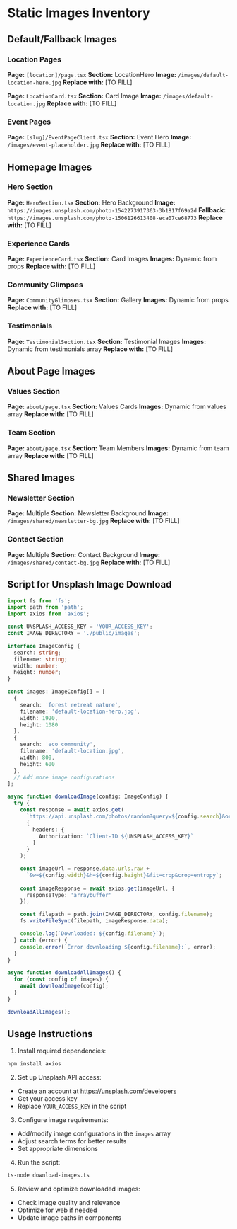 # Static Images Inventory

## Default/Fallback Images

### Location Pages
**Page:** `[location]/page.tsx`
**Section:** LocationHero
**Image:** `/images/default-location-hero.jpg`
**Replace with:** [TO FILL]

**Page:** `LocationCard.tsx`
**Section:** Card Image
**Image:** `/images/default-location.jpg`
**Replace with:** [TO FILL]

### Event Pages
**Page:** `[slug]/EventPageClient.tsx`
**Section:** Event Hero
**Image:** `/images/event-placeholder.jpg`
**Replace with:** [TO FILL]

## Homepage Images

### Hero Section
**Page:** `HeroSection.tsx`
**Section:** Hero Background
**Image:** `https://images.unsplash.com/photo-1542273917363-3b1817f69a2d`
**Fallback:** `https://images.unsplash.com/photo-1506126613408-eca07ce68773`
**Replace with:** [TO FILL]

### Experience Cards
**Page:** `ExperienceCard.tsx`
**Section:** Card Images
**Images:** Dynamic from props
**Replace with:** [TO FILL]

### Community Glimpses
**Page:** `CommunityGlimpses.tsx`
**Section:** Gallery
**Images:** Dynamic from props
**Replace with:** [TO FILL]

### Testimonials
**Page:** `TestimonialSection.tsx`
**Section:** Testimonial Images
**Images:** Dynamic from testimonials array
**Replace with:** [TO FILL]

## About Page Images

### Values Section
**Page:** `about/page.tsx`
**Section:** Values Cards
**Images:** Dynamic from values array
**Replace with:** [TO FILL]

### Team Section
**Page:** `about/page.tsx`
**Section:** Team Members
**Images:** Dynamic from team array
**Replace with:** [TO FILL]

## Shared Images

### Newsletter Section
**Page:** Multiple
**Section:** Newsletter Background
**Image:** `/images/shared/newsletter-bg.jpg`
**Replace with:** [TO FILL]

### Contact Section
**Page:** Multiple
**Section:** Contact Background
**Image:** `/images/shared/contact-bg.jpg`
**Replace with:** [TO FILL]

## Script for Unsplash Image Download

```typescript
import fs from 'fs';
import path from 'path';
import axios from 'axios';

const UNSPLASH_ACCESS_KEY = 'YOUR_ACCESS_KEY';
const IMAGE_DIRECTORY = './public/images';

interface ImageConfig {
  search: string;
  filename: string;
  width: number;
  height: number;
}

const images: ImageConfig[] = [
  {
    search: 'forest retreat nature',
    filename: 'default-location-hero.jpg',
    width: 1920,
    height: 1080
  },
  {
    search: 'eco community',
    filename: 'default-location.jpg',
    width: 800,
    height: 600
  },
  // Add more image configurations
];

async function downloadImage(config: ImageConfig) {
  try {
    const response = await axios.get(
      `https://api.unsplash.com/photos/random?query=${config.search}&orientation=landscape`,
      {
        headers: {
          Authorization: `Client-ID ${UNSPLASH_ACCESS_KEY}`
        }
      }
    );

    const imageUrl = response.data.urls.raw + 
      `&w=${config.width}&h=${config.height}&fit=crop&crop=entropy`;
    
    const imageResponse = await axios.get(imageUrl, {
      responseType: 'arraybuffer'
    });

    const filepath = path.join(IMAGE_DIRECTORY, config.filename);
    fs.writeFileSync(filepath, imageResponse.data);

    console.log(`Downloaded: ${config.filename}`);
  } catch (error) {
    console.error(`Error downloading ${config.filename}:`, error);
  }
}

async function downloadAllImages() {
  for (const config of images) {
    await downloadImage(config);
  }
}

downloadAllImages();
```

## Usage Instructions

1. Install required dependencies:
```bash
npm install axios
```

2. Set up Unsplash API access:
- Create an account at https://unsplash.com/developers
- Get your access key
- Replace `YOUR_ACCESS_KEY` in the script

3. Configure image requirements:
- Add/modify image configurations in the `images` array
- Adjust search terms for better results
- Set appropriate dimensions

4. Run the script:
```bash
ts-node download-images.ts
```

5. Review and optimize downloaded images:
- Check image quality and relevance
- Optimize for web if needed
- Update image paths in components 